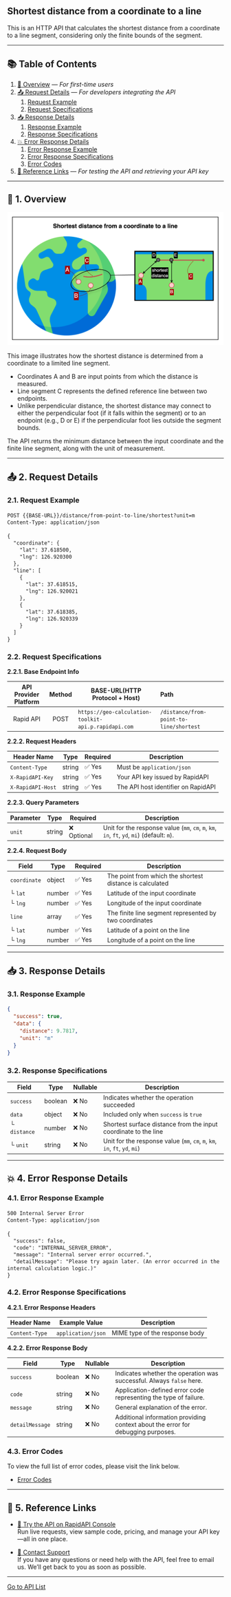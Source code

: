## Shortest distance from a coordinate to a line

This is an HTTP API that calculates the shortest distance from a coordinate to a line segment, considering only the finite bounds of the segment.


---

## 📚 Table of Contents

1. [🧭 Overview](#-1-overview) — *For first-time users*
2. [📤 Request Details](#-2-request-details) — *For developers integrating the API*
    1. [Request Example](#21-request-example)
    2. [Request Specifications](#22-request-specifications)
3. [📥 Response Details](#-3-response-details)
    1. [Response Example](#31-response-example)
    2. [Response Specifications](#32-response-specifications)
4. [💥 Error Response Details](#-4-error-response-details)
    1. [Error Response Example](#41-error-response-example)
    2. [Error Response Specifications](#42-error-response-specifications)
    3. [Error Codes](#43-error-codes)
5. [🔗 Reference Links](#-5-reference-links) — *For testing the API and retrieving your API key*

---

## 🧭 1. Overview

![shortest-distance-from-a-coordinate-to-a-line](./img/shortest-distance-from-a-coordinate-to-a-line.png)

This image illustrates how the shortest distance is determined from a coordinate to a limited line segment.

- Coordinates A and B are input points from which the distance is measured.
- Line segment C represents the defined reference line between two endpoints.
- Unlike perpendicular distance, the shortest distance may connect to either the perpendicular foot (if it falls within the segment) or to an endpoint (e.g., D or E) if the perpendicular foot lies outside the segment bounds.

The API returns the minimum distance between the input coordinate and the finite line segment, along with the unit of measurement.

---

## 📤 2. Request Details

### 2.1. Request Example

```http request
POST {{BASE-URL}}/distance/from-point-to-line/shortest?unit=m
Content-Type: application/json

{
  "coordinate": {
    "lat": 37.618500,
    "lng": 126.920300
  },
  "line": [
    {
      "lat": 37.618515,
      "lng": 126.920021
    },
    {
      "lat": 37.618385,
      "lng": 126.920339
    }
  ]
}
```

### 2.2. Request Specifications

**2.2.1. Base Endpoint Info**

| API Provider Platform | Method | BASE-URL(HTTP Protocol + Host)                       | Path                                    |
|:---------------------:|:------:|------------------------------------------------------|:----------------------------------------|
|       Rapid API       |  POST  | `https://geo-calculation-toolkit-api.p.rapidapi.com` | `/distance/from-point-to-line/shortest` |

**2.2.2. Request Headers**

| Header Name       | Type   | Required | Description                         |
|-------------------|--------|----------|-------------------------------------|
| `Content-Type`    | string | ✅ Yes    | Must be `application/json`          |
| `X-RapidAPI-Key`  | string | ✅ Yes    | Your API key issued by RapidAPI     |
| `X-RapidAPI-Host` | string | ✅ Yes    | The API host identifier on RapidAPI |

**2.2.3. Query Parameters**

| Parameter | Type   | Required   | Description                                                                                 |
|-----------|--------|------------|---------------------------------------------------------------------------------------------|
| `unit`    | string | ❌ Optional | Unit for the response value (`mm`, `cm`, `m`, `km`, `in`, `ft`, `yd`, `mi`) (default: `m`). |

**2.2.4. Request Body**

| Field        | Type   | Required | Description                                              |
|--------------|--------|----------|----------------------------------------------------------|
| `coordinate` | object | ✅ Yes    | The point from which the shortest distance is calculated |
| └ `lat`      | number | ✅ Yes    | Latitude of the input coordinate                         |
| └ `lng`      | number | ✅ Yes    | Longitude of the input coordinate                        |
| `line`       | array  | ✅ Yes    | The finite line segment represented by two coordinates   |
| └ `lat`      | number | ✅ Yes    | Latitude of a point on the line                          |
| └ `lng`      | number | ✅ Yes    | Longitude of a point on the line                         |

---

## 📥 3. Response Details

### 3.1. Response Example

```json
{
  "success": true,
  "data": {
    "distance": 9.7817,
    "unit": "m"
  }
}
```

### 3.2. Response Specifications

| Field        | Type    | Nullable | Description                                                                 |
|--------------|---------|----------|-----------------------------------------------------------------------------|
| `success`    | boolean | ❌ No     | Indicates whether the operation succeeded                                   |
| `data`       | object  | ❌ No     | Included only when `success` is `true`                                      |
| └ `distance` | number  | ❌ No     | Shortest surface distance from the input coordinate to the line             |
| └ `unit`     | string  | ❌ No     | Unit for the response value (`mm`, `cm`, `m`, `km`, `in`, `ft`, `yd`, `mi`) |

---

## 💥 4. Error Response Details

### 4.1. Error Response Example

```http request
500 Internal Server Error
Content-Type: application/json

{
  "success": false,
  "code": "INTERNAL_SERVER_ERROR",
  "message": "Internal server error occurred.",
  "detailMessage": "Please try again later. (An error occurred in the internal calculation logic.)"
}
```

### 4.2. Error Response Specifications

**4.2.1. Error Response Headers**

| Header Name    | Example Value      | Description                    |
|----------------|--------------------|--------------------------------|
| `Content-Type` | `application/json` | MIME type of the response body |

**4.2.2. Error Response Body**

| Field           | Type    | Nullable | Description                                                                      |
|-----------------|---------|----------|----------------------------------------------------------------------------------|
| `success`       | boolean | ❌ No     | Indicates whether the operation was successful. Always `false` here.             |
| `code`          | string  | ❌ No     | Application-defined error code representing the type of failure.                 |
| `message`       | string  | ❌ No     | General explanation of the error.                                                |
| `detailMessage` | string  | ❌ No     | Additional information providing context about the error for debugging purposes. |

### 4.3. Error Codes

To view the full list of error codes, please visit the link below.

- [Error Codes](./common/error-codes.md)

---

## 🔗 5. Reference Links

- [🚀 Try the API on RapidAPI Console](https://rapidapi.com/pepper-craft1-pepper-craft-default/api/geo-calculation-toolkit-api)  
  Run live requests, view sample code, pricing, and manage your API key—all in one place.


- [💬 Contact Support](mailto:peppercraft40@gmail.com)  
  If you have any questions or need help with the API, feel free to email us. We’ll get back to you as soon as possible.

---

[Go to API List](../README)